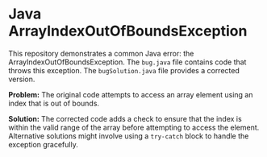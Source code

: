 # Java ArrayIndexOutOfBoundsException
This repository demonstrates a common Java error: the ArrayIndexOutOfBoundsException. The `bug.java` file contains code that throws this exception. The `bugSolution.java` file provides a corrected version.

**Problem:** The original code attempts to access an array element using an index that is out of bounds. 

**Solution:** The corrected code adds a check to ensure that the index is within the valid range of the array before attempting to access the element.  Alternative solutions might involve using a `try-catch` block to handle the exception gracefully.